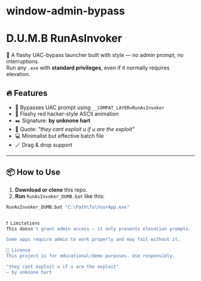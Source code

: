 # window-admin-bypass


# D.U.M.B RunAsInvoker

🚀 A flashy UAC-bypass launcher built with style — no admin prompt, no interruptions.  
Run any `.exe` with **standard privileges**, even if it normally requires elevation.  

## 🔥 Features

- 🚫 Bypasses UAC prompt using `__COMPAT_LAYER=RunAsInvoker`
- 🎨 Flashy red hacker-style ASCII animation
- ✒️ Signature: **by unknone hart**
- 🧠 Quote: *"they cant exploit u if u are the exploit"*
- 💻 Minimalist but effective batch file
- 🪄 Drag & drop support

---

## 📦 How to Use

1. **Download or clone** this repo.
2. **Run** `RunAsInvoker_DUMB.bat` like this:

```bash
RunAsInvoker_DUMB.bat "C:\Path\To\YourApp.exe"


❗ Limitations
This doesn't grant admin access — it only prevents elevation prompts.

Some apps require admin to work properly and may fail without it.

📜 License
This project is for educational/demo purposes. Use responsibly.

"they cant exploit u if u are the exploit"
— by unknone hart
